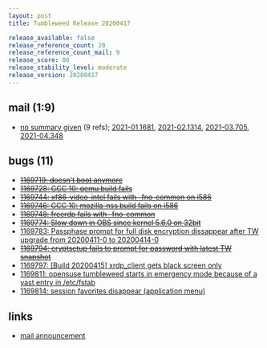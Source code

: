 ```yaml
---
layout: post
title: Tumbleweed Release 20200417

release_available: false
release_reference_count: 20
release_reference_count_mail: 9
release_score: 80
release_stability_level: moderate
release_version: 20200417
---
```


## mail (1:9)

- [no summary given](https://lists.opensuse.org/opensuse-factory/2020-04/msg00388.html) (9 refs); [2021-01.1681](https://lists.opensuse.org/archives/list/factory@lists.opensuse.org/thread/RBFFDZKTF4LP7QPHNWXPCQBMPTIMZQJH), [2021-02.1314](https://lists.opensuse.org/archives/list/factory@lists.opensuse.org/thread/RBFFDZKTF4LP7QPHNWXPCQBMPTIMZQJH), [2021-03.705](https://lists.opensuse.org/archives/list/factory@lists.opensuse.org/thread/RBFFDZKTF4LP7QPHNWXPCQBMPTIMZQJH), [2021-04.348](https://lists.opensuse.org/archives/list/factory@lists.opensuse.org/thread/RBFFDZKTF4LP7QPHNWXPCQBMPTIMZQJH)

## bugs (11)

<!--more-->

- ~~[1169719: doesn't boot anymore](https://bugzilla.opensuse.org/show_bug.cgi?id=1169719)~~
- ~~[1169728: GCC 10: qemu build fails](https://bugzilla.opensuse.org/show_bug.cgi?id=1169728)~~
- ~~[1169744: xf86-video-intel fails with -fno-common on i586](https://bugzilla.opensuse.org/show_bug.cgi?id=1169744)~~
- ~~[1169746: GCC 10: mozilla-nss build fails on i586](https://bugzilla.opensuse.org/show_bug.cgi?id=1169746)~~
- ~~[1169748: freerdp fails with -fno-common](https://bugzilla.opensuse.org/show_bug.cgi?id=1169748)~~
- ~~[1169774: Slow down in OBS since kernel 5.6.0 on 32bit](https://bugzilla.opensuse.org/show_bug.cgi?id=1169774)~~
- [1169783: Passphase prompt for full disk encryption dissappear after TW upgrade from 20200411-0 to 20200414-0](https://bugzilla.opensuse.org/show_bug.cgi?id=1169783)
- ~~[1169794: cryptsetup fails to prompt for password with latest TW snapshot](https://bugzilla.opensuse.org/show_bug.cgi?id=1169794)~~
- [1169797: \[Build 20200415\] xrdp_client gets black screen only](https://bugzilla.opensuse.org/show_bug.cgi?id=1169797)
- [1169811: opensuse tumbleweed starts in emergency mode because of a yast entry in /etc/fstab](https://bugzilla.opensuse.org/show_bug.cgi?id=1169811)
- [1169814: session favorites disappear (application menu)](https://bugzilla.opensuse.org/show_bug.cgi?id=1169814)



## links

- [mail announcement](https://lists.opensuse.org/archives/list/factory@lists.opensuse.org/thread/RBFFDZKTF4LP7QPHNWXPCQBMPTIMZQJH)

